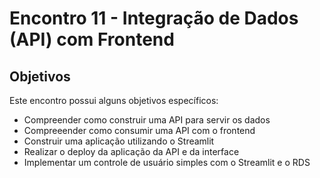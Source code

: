 # Encontro 11 - Integração de Dados (API) com Frontend

## Objetivos

Este encontro possui alguns objetivos específicos:
- Compreender como construir uma API para servir os dados
- Compreeender como consumir uma API com o frontend
- Construir uma aplicação utilizando o Streamlit
- Realizar o deploy da aplicação da API e da interface
- Implementar um controle de usuário simples com o Streamlit e o RDS



